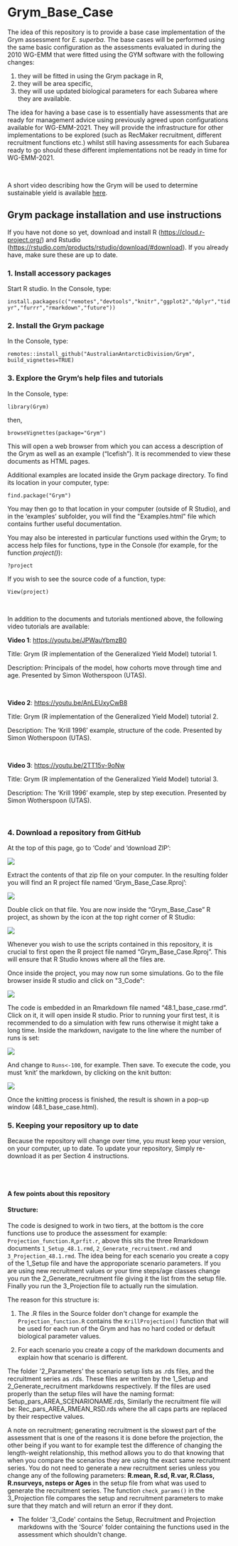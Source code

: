 # Grym_Base_Case

The idea of this repository is to provide a base case implementation of the Grym assessment for <i>E. superba</i>.
The base cases will be performed using the same basic configuration as the assessments evaluated in during the 2010 WG-EMM that were fitted using the GYM software with the following changes: 
  
  1. they will be fitted in using the Grym package in R, 
  2. they will be area specific, 
  3. they will use updated biological parameters for each Subarea where they are available. 

The idea for having a base case is to essentially have assessments that are ready for management advice using previously agreed upon configurations available for WG-EMM-2021. They will provide the infrastructure for other implementations to be explored (such as RecMaker recruitment, different recruitment functions etc.) whilst still having assessments for each Subarea ready to go should these different implementations not be ready in time for WG-EMM-2021. 

<br>

A short video describing how the Grym will be used to determine sustainable yield is available [here](https://youtu.be/jekkTxbo_r8).







## Grym package installation and use instructions

If you have not done so yet, download and install R (https://cloud.r-project.org/) and Rstudio (https://rstudio.com/products/rstudio/download/#download).
If you already have, make sure these are up to date.

### 1.	Install accessory packages
Start R studio. In the Console, type:

`install.packages(c("remotes","devtools","knitr","ggplot2","dplyr","tidyr","furrr","rmarkdown","future"))`

### 2.	Install the Grym package
In the Console, type:

`remotes::install_github("AustralianAntarcticDivision/Grym", build_vignettes=TRUE)`


### 3.	Explore the Grym’s help files and tutorials
In the Console, type:

`library(Grym)`

then,

`browseVignettes(package="Grym")`

This will open a web browser from which you can access a description of the Grym as well as an example (“Icefish”). It is recommended to view these documents as HTML pages.

Additional examples are located inside the Grym package directory. To find its location in your computer, type:

`find.package("Grym")`

You may then go to that location in your computer (outside of R Studio), and in the ‘examples’ subfolder, you will find the "Examples.html" file which contains further useful documentation.

You may also be interested in particular functions used within the Grym; to access help files for functions, type in the Console (for example, for the function *project()*):

`?project`

If you wish to see the source code of a function, type:

`View(project)`

<br>

In addition to the documents and tutorials mentioned above, the following video tutorials are available:

__Video 1__:  https://youtu.be/JPWauYbmzB0

Title: Grym (R implementation of the Generalized Yield Model) tutorial 1.

Description: Principals of the model, how cohorts move through time and age. Presented by Simon Wotherspoon (UTAS).

<br>

__Video 2__: https://youtu.be/AnLEUxyCwB8

Title: Grym (R implementation of the Generalized Yield Model) tutorial 2.

Description: The ‘Krill 1996’ example, structure of the code. Presented by Simon Wotherspoon (UTAS).

<br>

__Video 3__: https://youtu.be/2TT15v-9oNw

Title: Grym (R implementation of the Generalized Yield Model) tutorial 3.

Description: The ‘Krill 1996’ example, step by step execution. Presented by Simon Wotherspoon (UTAS).

<br>



### 4.	Download a repository from GitHub

At the top of this page, go to ‘Code’ and ‘download ZIP’:
 
![](https://raw.githubusercontent.com/ccamlr/Grym_Base_Case/master/Readme_Images/Readme_img00.png)

Extract the contents of that zip file on your computer. In the resulting folder you will find an R project file named ‘Grym_Base_Case.Rproj’:

![](https://raw.githubusercontent.com/ccamlr/Grym_Base_Case/master/Readme_Images/Readme_img02.png)
 
Double click on that file. You are now inside the “Grym_Base_Case” R project, as shown by the icon at the top right corner of R Studio:
 
![](https://raw.githubusercontent.com/ccamlr/Grym_Base_Case/master/Readme_Images/Readme_img01.png)
 
Whenever you wish to use the scripts contained in this repository, it is crucial to first open the R project file named “Grym_Base_Case.Rproj”. This will ensure that R Studio knows where all the files are.

Once inside the project, you may now run some simulations. Go to the file browser inside R studio and click on "3_Code":
 
![](https://raw.githubusercontent.com/ccamlr/Grym_Base_Case/master/Readme_Images/Readme_img03.png)

The code is embedded in an Rmarkdown file named “48.1_base_case.rmd”. Click on it, it will open inside R studio. 
Prior to running your first test, it is recommended to do a simulation with few runs otherwise it might take a long time. Inside the markdown, navigate to the line where the number of runs is set:

![](https://raw.githubusercontent.com/ccamlr/Grym_Base_Case/master/Readme_Images/Readme_img04.png)
 
And change to `Runs<-100`, for example. Then save.
To execute the code, you must ‘knit’ the markdown, by clicking on the knit button:

![](https://raw.githubusercontent.com/ccamlr/Grym_Base_Case/master/Readme_Images/Readme_img05.png)

Once the knitting process is finished, the result is shown in a pop-up window (48.1_base_case.html).

### 5.	Keeping your repository up to date

Because the repository will change over time, you must keep your version, on your computer, up to date. To update your repository, Simply re-download it as per Section 4 instructions.

<br>

<br>


#### A few points about this repository
#### Structure:
The code is designed to work in two tiers, at the bottom is the core functions use to produce the assessment for example: `Projection_function.R`,`prfit.r`, above this sits the three Rmarkdown documents `1_Setup_48.1.rmd`, `2_Generate_recruitment.rmd` and `3_Projection_48.1.rmd`. The idea being for each scenario you create a copy of the 1_Setup file and have the approporiate scenario parameters. If you are using new recruitment values or your time steps/age classes change you run the 2_Generate_recruitment file giving it the list from the setup file. Finally you run the 3_Projection file to actually run the simulation.   


The reason for this structure is:
  1. The .R files in the Source folder don't change for example the `Projection_function.R` contains the `KrillProjection()` function that will be used for each run of the Grym and has no hard coded or default biological parameter values.  

  2. For each scenario you create a copy of the markdown documents and explain how that scenario is different. 

The folder '2_Parameters' the scenario setup lists as .rds files, and the recruitment series as .rds. These files are written by the 1_Setup and 2_Generate_recruitment markdowns respectively. If the files are used properly than the setup files will have the naming format: Setup_pars_AREA_SCENARIONAME.rds, Similarly the recruitment file will be: Rec_pars_AREA_RMEAN_RSD.rds where the all caps parts are replaced by their respective values. 

A note on recruitment; generating recruitment is the slowest part of the assessment that is one of the reasons it is done before the projection, the other being if you want to for example test the difference of changing the length-weight relationship, this method allows you to do that knowing that when you compare the scenarios they are using the exact same recruitment series. You do not need to generate a new recruitment series unless you change any of the following parameters: **R.mean, R.sd, R.var, R.Class, R.nsurveys, nsteps or Ages** in the setup file from what was used to generate the recruitment series. The function `check_params()` in the 3_Projection file compares the setup and recruitment parameters to make sure that they match and will return an error if they dont. 

- The folder '3_Code' contains the Setup, Recruitment and Projection markdowns with the 'Source' folder containing the functions used in the assessment which shouldn't change.




